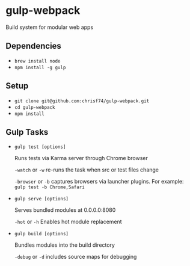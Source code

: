 # gulp-webpack
Build system for modular web apps

## Dependencies
* `brew install node`
* `npm install -g gulp`

## Setup
* `git clone git@github.com:chrisf74/gulp-webpack.git`
* `cd gulp-webpack`
* `npm install`

## Gulp Tasks
* `gulp test [options]`

	Runs tests via Karma server through Chrome browser

	`-watch` or `-w` re-runs the task when src or test files change

	`-browser` or `-b` captures browsers via launcher plugins. For example: `gulp test -b Chrome,Safari`

* `gulp serve [options]`

	Serves bundled modules at 0.0.0.0:8080

	`-hot` or `-h` Enables hot module replacement

* `gulp build [options]`

	Bundles modules into the build directory

	`-debug` or `-d` includes source maps for debugging
